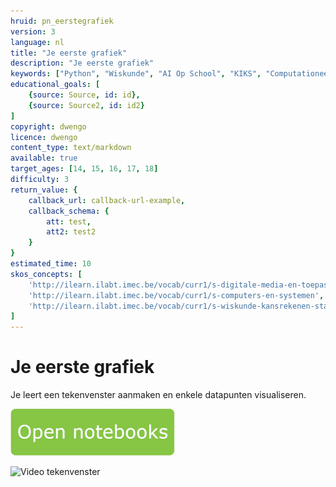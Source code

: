 ```yaml
---
hruid: pn_eerstegrafiek
version: 3
language: nl
title: "Je eerste grafiek"
description: "Je eerste grafiek"
keywords: ["Python", "Wiskunde", "AI Op School", "KIKS", "Computationeel denken"]
educational_goals: [
    {source: Source, id: id}, 
    {source: Source2, id: id2}
]
copyright: dwengo
licence: dwengo
content_type: text/markdown
available: true
target_ages: [14, 15, 16, 17, 18]
difficulty: 3
return_value: {
    callback_url: callback-url-example,
    callback_schema: {
        att: test,
        att2: test2
    }
}
estimated_time: 10
skos_concepts: [
    'http://ilearn.ilabt.imec.be/vocab/curr1/s-digitale-media-en-toepassingen', 
    'http://ilearn.ilabt.imec.be/vocab/curr1/s-computers-en-systemen', 
    'http://ilearn.ilabt.imec.be/vocab/curr1/s-wiskunde-kansrekenen-statistiek'
]
---
```

# Je eerste grafiek

Je leert een tekenvenster aanmaken en enkele datapunten visualiseren.

[![](embed/Knop.png "Knop")](https://kiks.ilabt.imec.be/jupyterhub/?id=0201 "Notebooks Eerste Grafiek")

![](@youtube/https://www.youtube.com/watch?v=Dkq42rYIGv4 "Video tekenvenster")